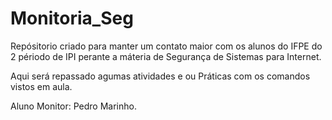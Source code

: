 # Monitoria_Seg

Repósitorio criado para manter um contato maior com os alunos do IFPE do 2 périodo de IPI perante a máteria de Segurança de Sistemas para Internet.


Aqui será repassado agumas atividades e ou Práticas com os comandos vistos em aula.


Aluno Monitor: Pedro Marinho.